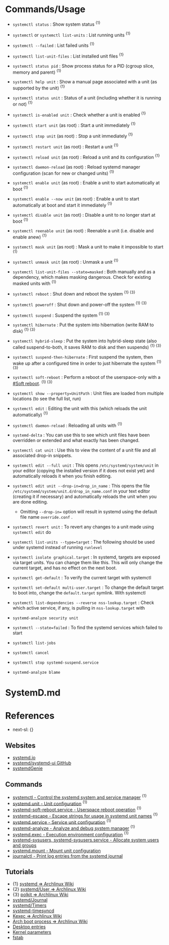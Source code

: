 # Commands/Usage

* `systemctl status` : Show system status <sup>{1}</sup>

* `systemctl` or `systemctl list-units` : List running units <sup>{1}</sup>

* `systemctl --failed` : List failed units <sup>{1}</sup>

* `systemctl list-unit-files` : List installed unit files <sup>{1}</sup>

* `systemctl status pid` : Show process status for a PID (cgroup slice, memory and parent) <sup>{1}</sup>

* `systemctl help unit` : Show a manual page associated with a unit (as supported by the unit) <sup>{1}</sup>

* `systemctl status unit` : Status of a unit (including whether it is running or not) <sup>{1}</sup>

* `systemctl is-enabled unit` : Check whether a unit is enabled <sup>{1}</sup>

* `systemctl start unit` (as root) : Start a unit immediately <sup>{1}</sup>

* `systemctl stop unit` (as root) : Stop a unit immediately <sup>{1}</sup>

* `systemctl restart unit` (as root) : Restart a unit <sup>{1}</sup>

* `systemctl reload unit` (as root) : Reload a unit and its configuration <sup>{1}</sup>

* `systemctl daemon-reload` (as root) : Reload systemd manager configuration (scan for new or changed units) <sup>{1}</sup>

* `systemctl enable unit` (as root) : Enable a unit to start automatically at boot <sup>{1}</sup>

* `systemctl enable --now unit` (as root) : Enable a unit to start automatically at boot and start it immediately <sup>{1}</sup>

* `systemctl disable unit` (as root) : Disable a unit to no longer start at boot <sup>{1}</sup>

* `systemctl reenable unit` (as root) : Reenable a unit (i.e. disable and enable anew) <sup>{1}</sup>

* `systemctl mask unit` (as root) : Mask a unit to make it impossible to start <sup>{1}</sup>

* `systemctl unmask unit` (as root) : Unmask a unit <sup>{1}</sup>

* `systemctl list-unit-files --state=masked` : Both manually and as a dependency, which makes masking dangerous. Check for existing masked units with <sup>{1}</sup>

* `systemctl reboot` : Shut down and reboot the system <sup>{1} {3}</sup>

* `systemctl poweroff` : Shut down and power-off the system <sup>{1} {3}</sup>

* `systemctl suspend` : Suspend the system <sup>{1} {3}</sup>

* `systemctl hibernate` : Put the system into hibernation (write RAM to disk) <sup>{1} {3}</sup>

* `systemctl hybrid-sleep` : Put the system into hybrid-sleep state (also called suspend-to-both, it saves RAM to disk and then suspends) <sup>{1} {3}</sup>

* `systemctl suspend-then-hibernate` : First suspend the system, then wake up after a configured time in order to just hibernate the system <sup>{1} {3}</sup>

* `systemctl soft-reboot` : Perform a reboot of the userspace-only with a [#Soft reboot](https://wiki.archlinux.org/title/Systemd#Soft_reboot). <sup>{1} {3}</sup>

* `systemctl show --property=UnitPath` : Unit files are loaded from multiple locations (to see the full list, run)

* `systemctl edit` : Editing the unit with this (which reloads the unit automatically) <sup>{1}</sup>

* `systemctl daemon-reload` : Reloading all units with <sup>{1}</sup>

* `systemd-delta` : You can use this to see which unit files have been overridden or extended and what exactly has been changed.

* `systemctl cat unit` : Use this to view the content of a unit file and all associated drop-in snippets.

* `systemctl edit --full unit` : This opens `/etc/systemd/system/unit` in your editor (copying the installed version if it does not exist yet) and automatically reloads it when you finish editing.

* `systemctl edit unit --drop-in=drop_in_name` : This opens the file `/etc/systemd/system/unit.d/drop_in_name.conf` in your text editor (creating it if necessary) and automatically reloads the unit when you are done editing.
  * Omitting `--drop-in=` option will result in systemd using the default file name `override.conf` .

* `systemctl revert unit` : To revert any changes to a unit made using `systemctl edit` do

* `systemctl list-units --type=target` : The following should be used under systemd instead of running `runlevel`

* `systemctl isolate graphical.target` : In systemd, targets are exposed via target units. You can change them like this. This will only change the current target, and has no effect on the next boot.

* `systemctl get-default` : To verify the current target with systemctl

* `systemctl set-default multi-user.target` : To change the default target to boot into, change the `default.target` symlink. With systemctl

* `systemctl list-dependencies --reverse nss-lookup.target` : Check which active service, if any, is pulling in `nss-lookup.target` with

* `systemd-analyze security unit`

* `systemctl --state=failed` : To find the systemd services which failed to start

* `systemctl list-jobs`

* `systemctl cancel`

* `systemctl stop systemd-suspend.service`

* `systemd-analyze blame`

# SystemD.md

# References

* next-sl: {}

## Websites

* [systemd.io](https://systemd.io/)
* [systemd/systemd-ui GitHub](https://github.com/systemd/systemd-ui)
* [systemdGenie](https://apps.kde.org/systemdgenie/)

## Commands

* [systemctl - Control the systemd system and service manager](https://man.archlinux.org/man/systemctl.1) <sup>{1}</sup>
* [systemd.unit - Unit configuration](https://man.archlinux.org/man/systemd.unit.5) <sup>{1}</sup>
* [systemd-soft-reboot.service - Userspace reboot operation](https://man.archlinux.org/man/systemd-soft-reboot.service.8) <sup>{1}</sup>
* [systemd-escape - Escape strings for usage in systemd unit names](https://man.archlinux.org/man/systemd-escape.1) <sup>{1}</sup>
* [systemd.service - Service unit configuration](https://man.archlinux.org/man/systemd.service.5) <sup>{1}</sup>
* [systemd-analyze - Analyze and debug system manager](https://man.archlinux.org/man/systemd-analyze.1) <sup>{1}</sup>
* [systemd.exec - Execution environment configuration](https://man.archlinux.org/man/systemd.exec.5) <sup>{1}</sup>
* [systemd-sysusers, systemd-sysusers.service - Allocate system users and groups](https://man.archlinux.org/man/systemd-sysusers.8)
* [systemd.mount - Mount unit configuration](https://man.archlinux.org/man/systemd.mount.5)
* [journalctl - Print log entries from the systemd journal](https://man.archlinux.org/man/journalctl.1)

## Tutorials

* {1} [systemd => Archlinux Wiki](https://wiki.archlinux.org/title/Systemd)
* {2} [systemd/User => Archlinux Wiki](https://wiki.archlinux.org/title/Systemd/User)
* {3} [polkit => Archlinux Wiki](https://wiki.archlinux.org/title/Polkit)
* [systemd/Journal](https://wiki.archlinux.org/title/Systemd/Journal)
* [systemd/Timers](https://wiki.archlinux.org/title/Systemd/Timers)
* [systemd-timesyncd](https://wiki.archlinux.org/title/Systemd-timesyncd)
* [Kexec => Archlinux Wiki](https://wiki.archlinux.org/title/Kexec)
* [Arch boot process => Archlinux Wiki](https://wiki.archlinux.org/title/Arch_boot_process)
* [Desktop entries](https://wiki.archlinux.org/title/Desktop_entries)
* [Kernel parameters](https://wiki.archlinux.org/title/Kernel_parameters)
* [fstab](https://wiki.archlinux.org/title/Fstab)
